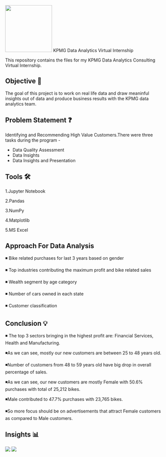 <img src="https://upload.wikimedia.org/wikipedia/commons/9/9d/KPMG_logo.svg" width="150" height="150">  
KPMG Data Analytics Virtual Internship

This repository contains the files for my KPMG Data Analytics Consulting Virtual Internship.


##  Objective 🎯 
The goal of this project is to work on real life data and draw meaninful insights out of 
data and produce business results with the KPMG data analytics team.


## Problem Statement ❓
Identifying and Recommending High Value Customers.There were three tasks during the program -
- Data Quality Assessment
- Data Insights
- Data Insights and Presentation


## Tools 🛠 
1.Jupyter Notebook

2.Pandas 

3.NumPy

4.Matplotlib

5.MS Excel

## Approach For Data Analysis 
◾ Bike related purchases for last 3 years based on gender

◾ Top industries contributing the maximum profit and bike related sales 

◾ Wealth segment by age category

◾ Number of cars owned in each state

◾ Customer classification

## Conclusion 💡
◾ The top 3 sectors bringing in the highest profit are: Financial Services, Health and Manufacturing.

◾As we can see, mostly our new customers are between 25 to 48 years old.

◾Number of customers from 48 to 59 years old have big drop in overall percentage of sales.

◾As we can see, our new customers are mostly Female with 50.6% purchases with total of 25,212 bikes.

◾Male contributed to 47.7% purchases with 23,765 bikes.

◾So more focus should be on advertisements that attract Female customers as compared to Male customers.





## Insights 📊
<img src="https://i.postimg.cc/L544gfPn/plot-2.png">

<img src="https://i.postimg.cc/N0hg7ZTh/plot-1.png">


